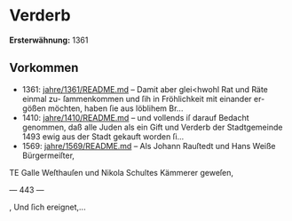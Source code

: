 # Verderb

**Ersterwähnung:** 1361

## Vorkommen
- 1361: [jahre/1361/README.md](../jahre/1361/README.md) – Damit aber glei<hwohl Rat und Räte einmal zu-
ſammenkommen und ſih in Fröhlichkeit mit einander er-
gößen möchten, haben ſie aus löblihem Br...
- 1410: [jahre/1410/README.md](../jahre/1410/README.md) – und vollends iſ darauf Bedacht genommen, daß alle
Juden als ein Gift und Verderb der Stadtgemeinde 1493
ewig aus der Stadt gekauft worden ſi...
- 1569: [jahre/1569/README.md](../jahre/1569/README.md) – Als Johann Rauſtedt und Hans Weiße Bürgermeiſter,

TE Galle Weſthauſen und Nikola Schultes Kämmerer geweſen,


— 443 —

, Und ſich ereignet,...
